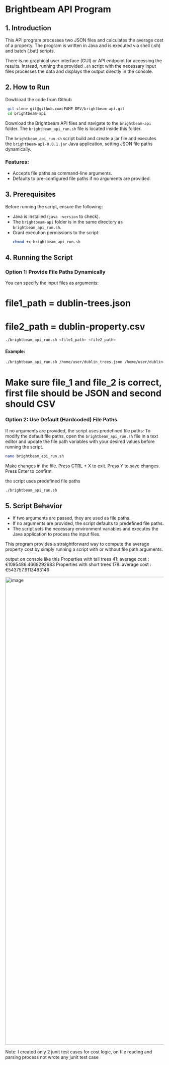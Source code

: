 # Brightbeam API Program

## 1. Introduction

This API program processes two JSON files and calculates the average cost of a property. The program is written in Java and is executed via shell (.sh) and batch (.bat) scripts.

There is no graphical user interface (GUI) or API endpoint for accessing the results. Instead, running the provided `.sh` script with the necessary input files processes the data and displays the output directly in the console.

## 2. How to Run
Dowbload the code from Github 

 ```sh
  git clone git@github.com:FAME-DEV/brightbeam-api.git
  cd brightbeam-api 
  ```

Download the Brightbeam API files and navigate to the `brightbeam-api` folder. The `brightbeam_api_run.sh` file is located inside this folder.

The `brightbeam_api_run.sh` script build and create a jar file and executes the `brightbeam-api-0.0.1.jar` Java application, setting JSON file paths dynamically.

### Features:

- Accepts file paths as command-line arguments.
- Defaults to pre-configured file paths if no arguments are provided.

## 3. Prerequisites

Before running the script, ensure the following:

- Java is installed (`java -version` to check).
- The `brightbeam-api` folder is in the same directory as `brightbeam_api_run.sh`.
- Grant execution permissions to the script:
  ```sh
  chmod +x brightbeam_api_run.sh
  ```

## 4. Running the Script

### Option 1: Provide File Paths Dynamically

You can specify the input files as arguments:
 # file1_path = dublin-trees.json
 # file2_path = dublin-property.csv

```sh
./brightbeam_api_run.sh <file1_path> <file2_path>
```

#### Example:

```sh
./brightbeam_api_run.sh /home/user/dublin_trees.json /home/user/dublin-property.csv"
```
# Make sure file_1 and file_2 is correct, first file should be JSON and second should CSV

### Option 2: Use Default (Hardcoded) File Paths

If no arguments are provided, the script uses predefined file paths:
To modify the default file paths, open the `brightbeam_api_run.sh` file in a text editor and update the file path variables with your desired values before running the script.

```sh
nano brightbeam_api_run.sh
```
Make changes in the file.
Press CTRL + X to exit.
Press Y to save changes.
Press Enter to confirm.

the script uses predefined file paths
```sh
./brightbeam_api_run.sh
```



## 5. Script Behavior

- If two arguments are passed, they are used as file paths.
- If no arguments are provided, the script defaults to predefined file paths.
- The script sets the necessary environment variables and executes the Java application to process the input files.

This program provides a straightforward way to compute the average property cost by simply running a script with or without file path arguments.

output on console like this 
Properties with tall trees 41: average cost : €1095486.4668292683
Properties with short trees 178: average cost : €543757.9113483146

<img width="1480" alt="image" src="https://github.com/user-attachments/assets/e81c91f0-ea55-40b4-a5ae-89706d654ba5" />



Note: I created only 2 junit test cases for cost logic, on file reading and parsing process not wrote any junit test case
